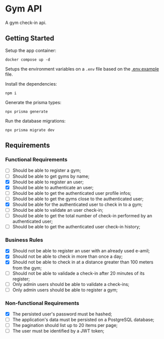 # Gym API

A gym check-in api.

## Getting Started

Setup the app container:

```shell
docker compose up -d
```

Setups the environment variables on a `.env` file based on the [.env.example](.env.example) file.

Install the dependencies:

```shell
npm i
```

Generate the prisma types:

```shell
npx prisma generate
```

Run the database migrations:

```shell
npx prisma migrate dev
```

## Requirements

### Functional Requirements

- [ ] Should be able to register a gym;
- [ ] Should be able to get gyms by name;
- [x] Should be able to register an user;
- [x] Should be able to authenticate an user;
- [ ] Should be able to get the authenticated user profile infos;
- [ ] Should be able to get the gyms close to the authenticated user;
- [x] Should be able for the authenticated user to check in to a gym;
- [ ] Should be able to validate an user check-in;
- [ ] Should be able to get the total number of check-in performed by an authenticated user;
- [ ] Should be able to get the authenticated user check-in history;

### Business Rules

- [x] Should not be able to register an user with an already used e-amil;
- [x] Should not be able to check in more than once a day;
- [x] Should not be able to check in at a distance greater than 100 meters from the gym;
- [ ] Should not be able to validade a check-in after 20 minutes of its register;
- [ ] Only admin users should be able to validate a check-ins;
- [ ] Only admin users should be able to register a gym;

### Non-functional Requirements

- [x] The persisted user's password must be hashed;
- [ ] The application's data must be persisted on a PostgreSQL database;
- [ ] The pagination should list up to 20 items per page;
- [ ] The user must be identified by a JWT token;
